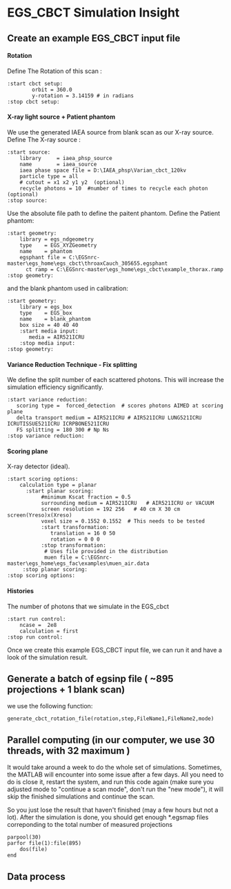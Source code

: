 # EGS_CBCT Simulation Insight

## Create an example EGS_CBCT input file

#### Rotation 

Define The Rotation of this scan :

```
:start cbct setup:
        orbit = 360.0
        y-rotation = 3.14159 # in radians
:stop cbct setup:
```

#### X-ray light source + Patient phantom

We use the generated IAEA source from blank scan as our X-ray source. 
Define The X-ray source :

```
:start source:
	library 	= iaea_phsp_source
	name 		= iaea_source
	iaea phase space file = D:\IAEA_phsp\Varian_cbct_120kv 
	particle type = all
	# cutout = x1 x2 y1 y2  (optional)
	recycle photons = 10  #number of times to recycle each photon (optional)
:stop source:
```

Use the absolute file path to define the paitent phantom.
Define the Patient phantom: 

```
:start geometry:
    library = egs_ndgeometry
    type    = EGS_XYZGeometry
    name    = phantom
    egsphant file = C:\EGSnrc-master\egs_home\egs_cbct\throaxCauch_305655.egsphant
	  ct ramp = C:\EGSnrc-master\egs_home\egs_cbct\example_thorax.ramp
:stop geometry:
```
and the blank phantom used in calibration:
```
:start geometry:
    library = egs_box
    type    = EGS_box
    name    = blank_phantom
    box size = 40 40 40
    :start media input:
       media = AIR521ICRU
    :stop media input:
:stop geometry:
```

#### Variance Reduction Technique - Fix splitting

We define the split number of each scattered photons. This will increase the simulation efficiency significantly.

```
:start variance reduction:
   scoring type =  forced_detection  # scores photons AIMED at scoring plane  
   delta transport medium = AIR521ICRU # AIR521ICRU LUNG521ICRU ICRUTISSUE521ICRU ICRPBONE521ICRU
   FS splitting = 180 300 # Np Ns
:stop variance reduction:
```


#### Scoring plane

X-ray detector (ideal). 

```
:start scoring options:
    calculation type = planar 
      :start planar scoring:
           #minimum Kscat fraction = 0.5
           surrounding medium = AIR521ICRU   # AIR521ICRU or VACUUM 
           screen resolution = 192 256   # 40 cm X 30 cm screen(Yreso)x(Xreso)
           voxel size = 0.1552 0.1552  # This needs to be tested
           :start transformation:        
              translation = 16 0 50
              rotation = 0 0 0
           :stop transformation:
            # Uses file provided in the distribution
            muen file = C:\EGSnrc-master\egs_home\egs_fac\examples\muen_air.data
     :stop planar scoring:
:stop scoring options:
```
#### Histories

The number of photons that we simulate in the EGS_cbct

```
:start run control:
    ncase =  2e8
    calculation = first
:stop run control:
```

Once we create this example EGS_CBCT input file, we can run it and have a look of the simulation result.

## Generate a batch of egsinp file ( ~895 projections + 1 blank scan)

we use the following function:

```
generate_cbct_rotation_file(rotation,step,FileName1,FileName2,mode)
```

## Parallel computing (in our computer, we use 30 threads, with 32 maximum )

It would take around a week to do the whole set of simulations. Sometimes, the MATLAB will encounter into some issue after a few days. 
All you need to do is close it, restart the system, and run this code again (make sure you adjusted mode to "continue a scan mode", don't run the "new mode"), it will skip the finished simulations and continue the scan. 

So you just lose the result that haven't finished (may a few hours but not a lot). After the simulation is done, you should get enough \*.egsmap files correponding to the total number of measured projections

```
parpool(30)
parfor file(1):file(895)
	dos(file)
end
```

## Data process 
